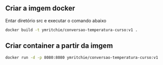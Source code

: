 ## Criar a imgem docker
Entar diretório src e executar o comando abaixo
```sh
docker build -t ymritchie/conversao-temperatura-curso:v1 .
```

## Criar container a partir da imgem
```sh
docker run -d -p 8080:8080 ymritchie/conversao-temperatura-curso:v1
````